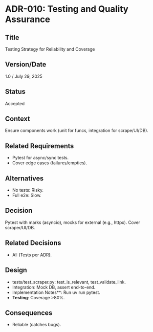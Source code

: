 # ADR-010: Testing and Quality Assurance

## Title

Testing Strategy for Reliability and Coverage

## Version/Date

1.0 / July 29, 2025

## Status

Accepted

## Context

Ensure components work (unit for funcs, integration for scrape/UI/DB).

## Related Requirements

- Pytest for async/sync tests.
- Cover edge cases (failures/empties).

## Alternatives

- No tests: Risky.
- Full e2e: Slow.

## Decision

Pytest with marks (asyncio), mocks for external (e.g., httpx). Cover scraper/UI/DB.

## Related Decisions

- All (Tests per ADR).

## Design

- tests/test_scraper.py: test_is_relevant, test_validate_link.
- Integration: Mock DB, assert end-to-end.
- Implementation Notes**: Run uv run pytest.
- **Testing**: Coverage >80%.

## Consequences

- Reliable (catches bugs).
